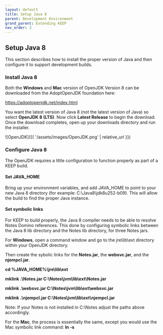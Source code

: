 ```yaml
---
layout: default
title: Setup Java 8
parent: Development Environment
grand_parent: Extending KEEP
nav_order: 3
---
```

## Setup Java 8

This section describes how to install the proper version of Java and then configure it to support development builds.

### Install Java 8

Both the **Windows** and **Mac** version of OpenJDK Version 8 can be downloaded from the AdoptOpenJDK foundation here:

https://adoptopenjdk.net/index.html

You want the latest version of Java 8 (not the latest version of Java) so select **OpenJDK 8 (LTS)**. Now click **Latest Release** to begin the download.  Once the download completes, open up your downloads directory and run the installer.

![OpenJDK]({{ '/assets/images/OpenJDK.png' | relative_url }})

### Configure Java 8

The OpenJDK requires a little configuration to function properly as part of a KEEP build.

#### Set JAVA_HOME

Bring up your environment variables, and add JAVA_HOME to point to your new Java 8 directory (for example: C:\Java8\jdk8u252-b09).  This will allow the build to find the proper Java instance.

#### Set symbolic links

For KEEP to build properly, the Java 8 compiler needs to be able to resolve Notes Domino references. This done by configuring symbolic links between the Java 8 lib directory and the Notes lib directory, for three Notes jars.

For **Windows**, open a command window and go to the jre\lib\ext directory within your OpenJDK directory.  

Then create the sybolic links for the **Notes.jar**, the **websvc.jar**, and the **njempcl.jar**.

**cd %JAVA_HOME%\jre\lib\ext**

**mklink .\Notes.jar   C:\Notes\jvm\lib\ext\Notes.jar**

**mklink .\websvc.jar  C:\Notes\jvm\lib\ext\websvc.jar**

**mklink .\njempcl.jar C:\Notes\jvm\lib\ext\njempcl.jar**

Note: If your Notes is not installed in C:\Notes adjust the paths above accordingly.

For the **Mac**, the process is essentially the same, except you would use the Mac symbolic link command: **ln -s**
